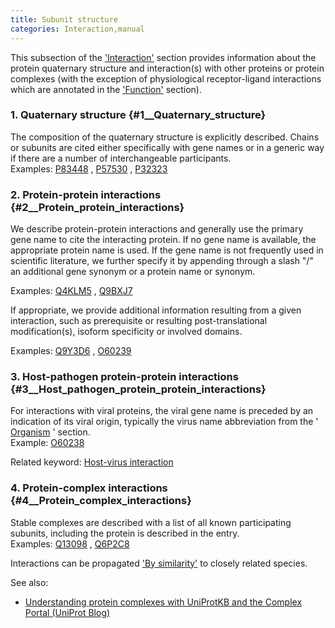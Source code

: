 ```yaml
---
title: Subunit structure
categories: Interaction,manual
---
```


This subsection of the ['Interaction'](http://www.uniprot.org/help/interaction%5Fsection) section provides information about the protein quaternary structure and interaction(s) with other proteins or protein complexes (with the exception of physiological receptor-ligand interactions which are annotated in the ['Function'](http://www.uniprot.org/help/function%5Fsection) section).

### 1. Quaternary structure {\#1\_\_Quaternary\_structure}

The composition of the quaternary structure is explicitly described. Chains or subunits are cited either specifically with gene names or in a generic way if there are a number of interchangeable participants.  
Examples: [P83448](https://www.uniprot.org/uniprotkb/P83448#interaction) , [P57530](https://www.uniprot.org/uniprotkb/P57530#interaction) , [P32323](https://www.uniprot.org/uniprotkb/P32323#interaction)

### 2. Protein-protein interactions {\#2\_\_Protein\_protein\_interactions}

We describe protein-protein interactions and generally use the primary gene name to cite the interacting protein. If no gene name is available, the appropriate protein name is used. If the gene name is not frequently used in scientific literature, we further specify it by appending through a slash "/" an additional gene synonym or a protein name or synonym.

Examples: [Q4KLM5](https://www.uniprot.org/uniprotkb/Q4KLM5#interaction) , [Q9BXJ7](https://www.uniprot.org/uniprotkb/Q9BXJ7#interaction)

If appropriate, we provide additional information resulting from a given interaction, such as prerequisite or resulting post-translational modification(s), isoform specificity or involved domains.

Examples: [Q9Y3D6](https://www.uniprot.org/uniprotkb/Q9Y3D6#interaction) , [O60239](https://www.uniprot.org/uniprotkb/O60239#interaction)

### 3. Host-pathogen protein-protein interactions {\#3\_\_Host\_pathogen\_protein\_protein\_interactions}

For interactions with viral proteins, the viral gene name is preceded by an indication of its viral origin, typically the virus name abbreviation from the ' [Organism](https://www.uniprot.org/help/organism-name) ' section.  
Example: [O60238](https://www.uniprot.org/uniprotkb/O60238#interaction)

Related keyword: [Host-virus interaction](http://www.uniprot.org/keywords/945)

### 4. Protein-complex interactions {\#4\_\_Protein\_complex\_interactions}

Stable complexes are described with a list of all known participating subunits, including the protein is described in the entry.  
Examples: [Q13098](https://www.uniprot.org/uniprotkb/Q13098#interaction) , [Q6P2C8](https://www.uniprot.org/uniprotkb/Q6P2C8#interaction)

Interactions can be propagated ['By similarity'](http://www.uniprot.org/help/evidences#ECO:0000250) to closely related species.

See also:

-   [Understanding protein complexes with UniProtKB and the Complex Portal (UniProt Blog)](https://insideuniprot.blogspot.com/2020/02/understanding-protein-complexes-with.html)

